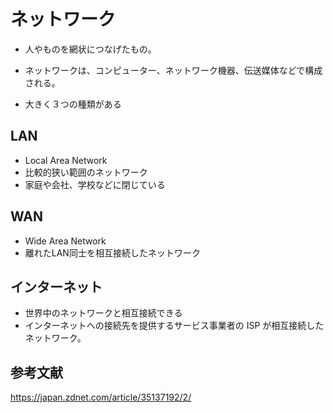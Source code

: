 # ネットワーク
- 人やものを網状につなげたもの。
- ネットワークは、コンピューター、ネットワーク機器、伝送媒体などで構成される。

- 大きく３つの種類がある

## LAN
- Local Area Network
- 比較的狭い範囲のネットワーク
- 家庭や会社、学校などに閉じている

## WAN
- Wide Area Network
- 離れたLAN同士を相互接続したネットワーク

## インターネット
- 世界中のネットワークと相互接続できる
- インターネットへの接続先を提供するサービス事業者の ISP が相互接続したネットワーク。

## 参考文献
https://japan.zdnet.com/article/35137192/2/
